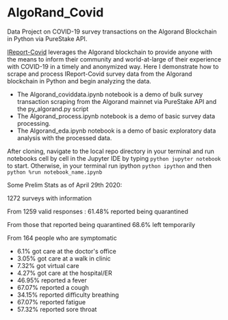 # AlgoRand_Covid
Data Project on COVID-19 survey transactions on the Algorand Blockchain in Python via PureStake API.

[IReport-Covid](https://ireport.algorand.org/en) leverages the Algorand blockchain to provide anyone with the means to inform their community and world-at-large of their experience with COVID-19 in a timely and anonymized way. Here I demonstrate how to scrape and process IReport-Covid survey data from the Algorand blockchain in Python and begin analyzing the data. 

* The Algorand_coviddata.ipynb notebook is a demo of bulk survey transaction scraping from the Algorand mainnet via PureStake API and the py_algorand.py script
* The Algorand_process.ipynb notebook is a demo of basic survey data processing.
* The Algorand_eda.ipynb notebook is a demo of basic exploratory data analysis with the processed data.

After cloning, navigate to the local repo directory in your terminal and run notebooks cell by cell in the Jupyter IDE by typing ```python jupyter notebook``` to start. Otherwise, in your terminal run ipython ```python ipython``` and then ```python %run notebook_name.ipynb```

Some Prelim Stats as of April 29th 2020:

1272 surveys with information

From 1259 valid responses : 61.48% reported being quarantined

From those that reported being quarantined 68.6% left temporarily

From 164 people who are symptomatic
* 6.1% got care at the doctor's office
* 3.05% got care at a walk in clinic
* 7.32% got virtual care
* 4.27% got care at the hospital/ER
* 46.95% reported a fever
* 67.07% reported a cough
* 34.15% reported difficulty breathing
* 67.07% reported fatigue
* 57.32% reported sore throat
